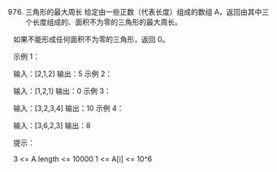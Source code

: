 976. 三角形的最大周长
给定由一些正数（代表长度）组成的数组 A，返回由其中三个长度组成的、面积不为零的三角形的最大周长。

如果不能形成任何面积不为零的三角形，返回 0。

 

示例 1：

输入：[2,1,2]
输出：5
示例 2：

输入：[1,2,1]
输出：0
示例 3：

输入：[3,2,3,4]
输出：10
示例 4：

输入：[3,6,2,3]
输出：8
 

提示：

3 <= A.length <= 10000
1 <= A[i] <= 10^6